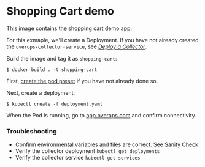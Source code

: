 # Shopping Cart demo
This image contains the shopping cart demo app.

For this exmaple, we'll create a Deployment. If you have not already created the `overops-collector-service`, see *[Deploy a Collector](../../collector)*.

Build the image and tag it as `shopping-cart`:

```console
$ docker build . -t shopping-cart
```

First, [create the pod preset](../../agent) if you have not already done so.

Next, create a deployment:

```console
$ kubectl create -f deployment.yaml
```

When the Pod is running, go to [app.overops.com](https://app.overops.com/) and confirm connectivity.

### Troubleshooting
- Confirm environmental variables and files are correct. See [Sanity Check](../../agent/#sanity-check)
- Verify the collector deployment `kubectl get deployments`
- Verify the collector service `kubectl get services`
